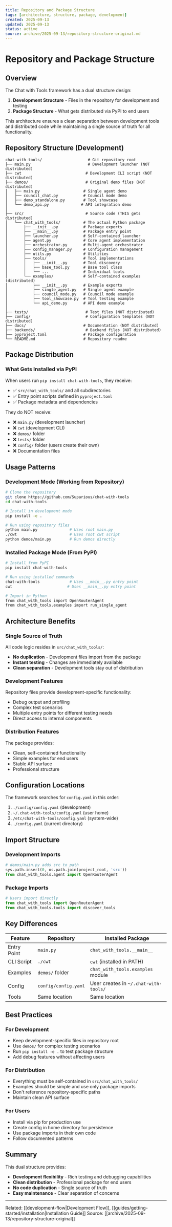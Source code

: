 ```yaml
---
title: Repository and Package Structure
tags: [architecture, structure, package, development]
created: 2025-09-13
updated: 2025-09-13
status: active
source: archive/2025-09-13/repository-structure-original.md
---
```


# Repository and Package Structure

## Overview

The Chat with Tools framework has a dual structure design:

1. **Development Structure** - Files in the repository for development and testing
2. **Package Structure** - What gets distributed via PyPI to end users

This architecture ensures a clean separation between development tools and distributed code while maintaining a single source of truth for all functionality.

## Repository Structure (Development)

```
chat-with-tools/                    # Git repository root
├── main.py                         # Development launcher (NOT distributed)
├── cwt                            # Development CLI script (NOT distributed) 
├── demos/                         # Original demo files (NOT distributed)
│   ├── main.py                   # Single agent demo
│   ├── council_chat.py           # Council mode demo  
│   ├── demo_standalone.py        # Tool showcase
│   └── demo_api.py              # API integration demo
│
├── src/                           # Source code (THIS gets distributed)
│   └── chat_with_tools/          # The actual Python package
│       ├── __init__.py           # Package exports
│       ├── __main__.py           # Package entry point
│       ├── launcher.py           # Self-contained launcher
│       ├── agent.py              # Core agent implementation
│       ├── orchestrator.py       # Multi-agent orchestrator
│       ├── config_manager.py     # Configuration management
│       ├── utils.py              # Utilities
│       ├── tools/                # Tool implementations
│       │   ├── __init__.py       # Tool discovery
│       │   ├── base_tool.py      # Base tool class
│       │   └── ...               # Individual tools
│       └── examples/             # Self-contained examples (distributed)
│           ├── __init__.py       # Example exports
│           ├── single_agent.py   # Single agent example
│           ├── council_mode.py   # Council mode example
│           ├── tool_showcase.py  # Tool testing example
│           └── api_demo.py       # API demo example
│
├── tests/                         # Test files (NOT distributed)
├── config/                        # Configuration templates (NOT distributed)
├── docs/                         # Documentation (NOT distributed)
├── backends/                      # Backend files (NOT distributed)
├── pyproject.toml                # Package configuration
└── README.md                     # Repository readme
```

## Package Distribution

### What Gets Installed via PyPI

When users run `pip install chat-with-tools`, they receive:
- ✅ `src/chat_with_tools/` and all subdirectories
- ✅ Entry point scripts defined in `pyproject.toml`
- ✅ Package metadata and dependencies

They do NOT receive:
- ❌ `main.py` (development launcher)
- ❌ `cwt` (development CLI)
- ❌ `demos/` folder
- ❌ `tests/` folder
- ❌ `config/` folder (users create their own)
- ❌ Documentation files

## Usage Patterns

### Development Mode (Working from Repository)

```bash
# Clone the repository
git clone https://github.com/Suparious/chat-with-tools
cd chat-with-tools

# Install in development mode
pip install -e .

# Run using repository files
python main.py              # Uses root main.py
./cwt                       # Uses root cwt script
python demos/main.py        # Run demos directly
```

### Installed Package Mode (From PyPI)

```bash
# Install from PyPI
pip install chat-with-tools

# Run using installed commands
chat-with-tools             # Uses __main__.py entry point
cwt                        # Uses __main__.py entry point

# Import in Python
from chat_with_tools import OpenRouterAgent
from chat_with_tools.examples import run_single_agent
```

## Architecture Benefits

### Single Source of Truth

All code logic resides in `src/chat_with_tools/`:
- **No duplication** - Development files import from the package
- **Instant testing** - Changes are immediately available
- **Clean separation** - Development tools stay out of distribution

### Development Features

Repository files provide development-specific functionality:
- Debug output and profiling
- Complex test scenarios
- Multiple entry points for different testing needs
- Direct access to internal components

### Distribution Features

The package provides:
- Clean, self-contained functionality
- Simple examples for end users
- Stable API surface
- Professional structure

## Configuration Locations

The framework searches for `config.yaml` in this order:

1. `./config/config.yaml` (development)
2. `~/.chat-with-tools/config.yaml` (user home)
3. `/etc/chat-with-tools/config.yaml` (system-wide)
4. `./config.yaml` (current directory)

## Import Structure

### Development Imports
```python
# demos/main.py adds src to path
sys.path.insert(0, os.path.join(project_root, 'src'))
from chat_with_tools.agent import OpenRouterAgent
```

### Package Imports
```python
# Users import directly
from chat_with_tools import OpenRouterAgent
from chat_with_tools.tools import discover_tools
```

## Key Differences

| Feature | Repository | Installed Package |
|---------|------------|-------------------|
| Entry Point | `main.py` | `chat_with_tools.__main__` |
| CLI Script | `./cwt` | `cwt` (installed in PATH) |
| Examples | `demos/` folder | `chat_with_tools.examples` module |
| Config | `config/config.yaml` | User creates in `~/.chat-with-tools/` |
| Tools | Same location | Same location |

## Best Practices

### For Development
- Keep development-specific files in repository root
- Use `demos/` for complex testing scenarios
- Run `pip install -e .` to test package structure
- Add debug features without affecting users

### For Distribution
- Everything must be self-contained in `src/chat_with_tools/`
- Examples should be simple and use only package imports
- Don't reference repository-specific paths
- Maintain clean API surface

### For Users
- Install via pip for production use
- Create config in home directory for persistence
- Use package imports in their own code
- Follow documented patterns

## Summary

This dual structure provides:
- **Development flexibility** - Rich testing and debugging capabilities
- **Clean distribution** - Professional package for end users
- **No code duplication** - Single source of truth
- **Easy maintenance** - Clear separation of concerns

---

Related: [[development-flow|Development Flow]], [[guides/getting-started/installation|Installation Guide]]
Source: [[archive/2025-09-13/repository-structure-original]]
